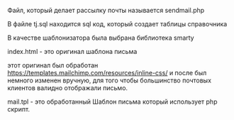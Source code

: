 Файл, который делает рассылку почты называется sendmail.php

В файле tj.sql находится sql код, который создает таблицы справочника

В качестве шаблонизатора была выбрана библиотека smarty

index.html - это оригинал шаблона письма

этот оригинал был обработан https://templates.mailchimp.com/resources/inline-css/ и после был немного изменен вручную, для того чтобы большинство почтовых клиентов валидно отображали письмо.

mail.tpl - это обработанный Шаблон письма который использует php скрипт.